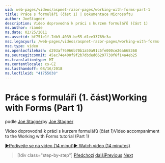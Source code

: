 ```yaml
---
uid: web-pages/videos/aspnet-razor-pages/working-with-forms-part-1
title: Práce s formuláři (část 1) | Dokumentace Microsoftu
author: JoeStagner
description: Video doprovodná k práci s kurzem formulářů (část 1)
ms.author: riande
ms.date: 02/25/2011
ms.assetid: bf751e1f-7db9-4039-be55-d1ee33769c3a
msc.legacyurl: /web-pages/videos/aspnet-razor-pages/working-with-forms-part-1
msc.type: video
ms.openlocfilehash: d293af76966b70b1a50a91c5fe000ce26a668368
ms.sourcegitcommit: 45ac74e400f9f2b7dbded66297730f6f14a4eb25
ms.translationtype: MT
ms.contentlocale: cs-CZ
ms.lasthandoff: 08/16/2018
ms.locfileid: "41755038"
---
```

<a name="working-with-forms-part-1"></a><span data-ttu-id="1bfc0-103">Práce s formuláři (1. část)</span><span class="sxs-lookup"><span data-stu-id="1bfc0-103">Working with Forms (Part 1)</span></span>
====================
<span data-ttu-id="1bfc0-104">podle [Joe Stagner](https://github.com/JoeStagner)</span><span class="sxs-lookup"><span data-stu-id="1bfc0-104">by [Joe Stagner](https://github.com/JoeStagner)</span></span>

<span data-ttu-id="1bfc0-105">Video doprovodná k práci s kurzem formulářů (část 1)</span><span class="sxs-lookup"><span data-stu-id="1bfc0-105">Video accompaniment to the Working with Forms tutorial (Part 1)</span></span>

[<span data-ttu-id="1bfc0-106">&#9654;Podívejte se na video (14 minut)</span><span class="sxs-lookup"><span data-stu-id="1bfc0-106">&#9654; Watch video (14 minutes)</span></span>](https://channel9.msdn.com/Blogs/ASP-NET-Site-Videos/working-with-forms-part-1)

> [!div class="step-by-step"]
> <span data-ttu-id="1bfc0-107">[Předchozí](creating-a-consistent-look-part-2.md)
> [další](working-with-forms-part-2.md)</span><span class="sxs-lookup"><span data-stu-id="1bfc0-107">[Previous](creating-a-consistent-look-part-2.md)
[Next](working-with-forms-part-2.md)</span></span>
